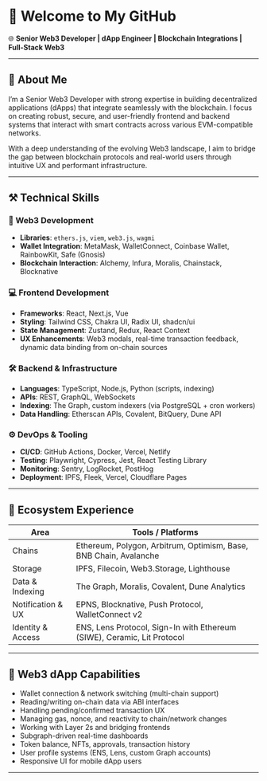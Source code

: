# 👋 Welcome to My GitHub

🌐 **Senior Web3 Developer | dApp Engineer | Blockchain Integrations | Full-Stack Web3**

---

## 🧠 About Me

I’m a Senior Web3 Developer with strong expertise in building decentralized applications (dApps) that integrate seamlessly with the blockchain. I focus on creating robust, secure, and user-friendly frontend and backend systems that interact with smart contracts across various EVM-compatible networks.

With a deep understanding of the evolving Web3 landscape, I aim to bridge the gap between blockchain protocols and real-world users through intuitive UX and performant infrastructure.

---

## ⚒️ Technical Skills

### 🔗 Web3 Development
- **Libraries**: `ethers.js`, `viem`, `web3.js`, `wagmi`
- **Wallet Integration**: MetaMask, WalletConnect, Coinbase Wallet, RainbowKit, Safe (Gnosis)
- **Blockchain Interaction**: Alchemy, Infura, Moralis, Chainstack, Blocknative

### 💻 Frontend Development
- **Frameworks**: React, Next.js, Vue
- **Styling**: Tailwind CSS, Chakra UI, Radix UI, shadcn/ui
- **State Management**: Zustand, Redux, React Context
- **UX Enhancements**: Web3 modals, real-time transaction feedback, dynamic data binding from on-chain sources

### 🛠 Backend & Infrastructure
- **Languages**: TypeScript, Node.js, Python (scripts, indexing)
- **APIs**: REST, GraphQL, WebSockets
- **Indexing**: The Graph, custom indexers (via PostgreSQL + cron workers)
- **Data Handling**: Etherscan APIs, Covalent, BitQuery, Dune API

### ⚙️ DevOps & Tooling
- **CI/CD**: GitHub Actions, Docker, Vercel, Netlify
- **Testing**: Playwright, Cypress, Jest, React Testing Library
- **Monitoring**: Sentry, LogRocket, PostHog
- **Deployment**: IPFS, Fleek, Vercel, Cloudflare Pages

---

## 🔗 Ecosystem Experience

| Area                    | Tools / Platforms                                                                       |
|-------------------------|------------------------------------------------------------------------------------------|
| Chains                  | Ethereum, Polygon, Arbitrum, Optimism, Base, BNB Chain, Avalanche                       |
| Storage                 | IPFS, Filecoin, Web3.Storage, Lighthouse                                                 |
| Data & Indexing         | The Graph, Moralis, Covalent, Dune Analytics                                             |
| Notification & UX       | EPNS, Blocknative, Push Protocol, WalletConnect v2                                      |
| Identity & Access       | ENS, Lens Protocol, Sign-In with Ethereum (SIWE), Ceramic, Lit Protocol                 |

---

## 🧩 Web3 dApp Capabilities

- Wallet connection & network switching (multi-chain support)
- Reading/writing on-chain data via ABI interfaces
- Handling pending/confirmed transaction UX
- Managing gas, nonce, and reactivity to chain/network changes
- Working with Layer 2s and bridging frontends
- Subgraph-driven real-time dashboards
- Token balance, NFTs, approvals, transaction history
- User profile systems (ENS, Lens, custom Graph accounts)
- Responsive UI for mobile dApp users

---
